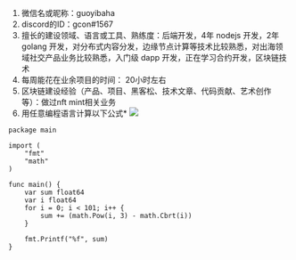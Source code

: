 
1. 微信名或昵称：guoyibaha
2. discord的ID：gcon#1567
3. 擅长的建设领域、语言或工具、熟练度：后端开发，4年 nodejs 开发，2年 golang 开发，对分布式内容分发，边缘节点计算等技术比较熟悉，对出海领域社交产品业务比较熟悉，入门级 dapp 开发，正在学习合约开发，区块链技术
4. 每周能花在业余项目的时间： 20小时左右
5. 区块链建设经验（产品、项目、黑客松、技术文章、代码贡献、艺术创作等）：做过nft mint相关业务
6. 用任意编程语言计算以下公式*
![](https://latex.codecogs.com/svg.image?\sum_{n=1}^{100}\left&space;(n^{3}-\sqrt[3]{n}&space;\right&space;))

```golang
package main

import (
	"fmt"
	"math"
)

func main() {
	var sum float64
	var i float64
	for i = 0; i < 101; i++ {
		sum += (math.Pow(i, 3) - math.Cbrt(i))
	}

	fmt.Printf("%f", sum)
}

```
